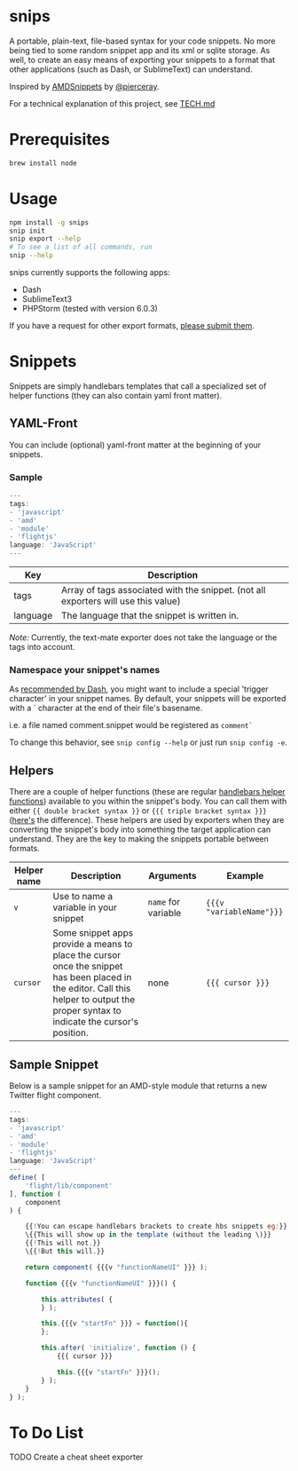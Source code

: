 snips
=====

A portable, plain-text, file-based syntax for your code snippets. No more being tied to some random snippet app and its xml or sqlite storage. As well, to create an easy means of exporting your snippets to a format that other applications (such as Dash, or SublimeText) can understand.

Inspired by [AMDSnippets](https://github.com/pierceray/AMDsnippets/) by [@pierceray](https://github.com/pierceray/).

For a technical explanation of this project, see [TECH.md](TECH.md)

# Prerequisites

```bash
brew install node
```

# Usage

```bash
npm install -g snips
snip init
snip export --help
# To see a list of all commands, run
snip --help
```

snips currently supports the following apps:

- Dash
- SublimeText3
- PHPStorm (tested with version 6.0.3)

If you have a request for other export formats, [please submit them](https://github.com/lzilioli/snips/issues).

# Snippets

Snippets are simply handlebars templates that call a specialized set of helper functions (they can also contain yaml front matter).

## YAML-Front

You can include (optional) yaml-front matter at the beginning of your snippets.

### Sample

```javascript
---
tags:
- 'javascript'
- 'amd'
- 'module'
- 'flightjs'
language: 'JavaScript'
---
```


| Key | Description |
| ----- | ------ |
| tags | Array of tags associated with the snippet. (not all exporters will use this value) |
| language | The language that the snippet is written in. |

*Note:* Currently, the text-mate exporter does not take the language or the tags into account.

### Namespace your snippet's names

As [recommended by Dash](http://kapeli.com/guide/guide.html#snippetTips), you might want to include a special 'trigger character' in your snippet names. By default, your snippets will be exported with a ` character at the end of their file's basename.

i.e. a file named comment.snippet would be registered as <code>comment`</code>

To change this behavior, see `snip config --help` or just run `snip config -e`.

## Helpers

There are a couple of helper functions (these are regular [handlebars helper functions](http://handlebarsjs.com/#helpers)) available to you within the snippet's body. You can call them with either `{{ double bracket syntax }}` or `{{{ triple bracket syntax }}}` ([here's](http://handlebarsjs.com/#html-escaping) the difference). These helpers are used by exporters when they are converting the snippet's body into something the target application can understand. They are the key to making the snippets portable between formats.

| Helper name | Description | Arguments | Example |
| ----------- | ----------- | --------- | ------- |
| `v` | Use to name a variable in your snippet | `name` for variable | `{{{v "variableName"}}}` |
| `cursor` | Some snippet apps provide a means to place the cursor once the snippet has been placed in the editor. Call this helper to output the proper syntax to indicate the cursor's position. | none | `{{{ cursor }}}` |

## Sample Snippet

Below is a sample snippet for an AMD-style module that returns a new Twitter flight component.

```javascript
---
tags:
- 'javascript'
- 'amd'
- 'module'
- 'flightjs'
language: 'JavaScript'
---
define( [
    'flight/lib/component'
], function (
    component
) {

    {{!You can escape handlebars brackets to create hbs snippets eg:}}
    \{{This will show up in the template (without the leading \)}}
    {{!This will not.}}
    \{{!But this will.}}

    return component( {{{v "functionNameUI" }}} );

    function {{{v "functionNameUI" }}}() {

        this.attributes( {
        } );

        this.{{{v "startFn" }}} = function(){
        };

        this.after( 'initialize', function () {
            {{{ cursor }}}

            this.{{{v "startFn" }}}();
        } );
    }
} );
```

# To Do List

TODO Create a cheat sheet exporter
